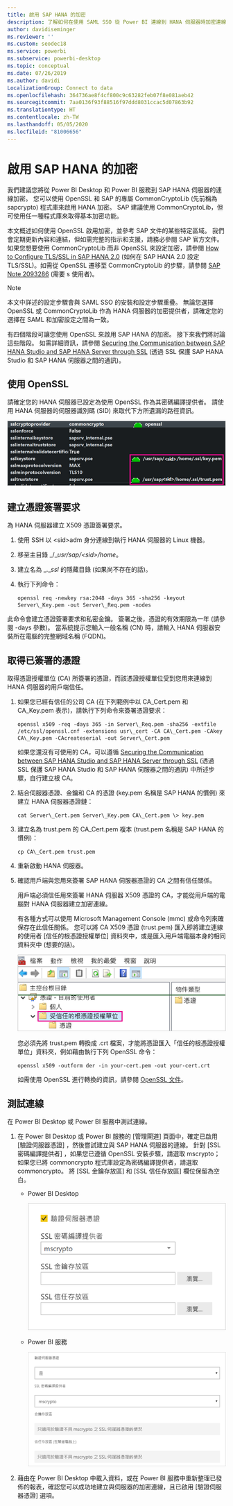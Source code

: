 ```yaml
---
title: 啟用 SAP HANA 的加密
description: 了解如何在使用 SAML SSO 從 Power BI 連線到 HANA 伺服器時加密連線。
author: davidiseminger
ms.reviewer: ''
ms.custom: seodec18
ms.service: powerbi
ms.subservice: powerbi-desktop
ms.topic: conceptual
ms.date: 07/26/2019
ms.author: davidi
LocalizationGroup: Connect to data
ms.openlocfilehash: 364736ae8f4cf800c9c63282feb07f8e081aeb42
ms.sourcegitcommit: 7aa0136f93f88516f97ddd8031ccac5d07863b92
ms.translationtype: HT
ms.contentlocale: zh-TW
ms.lasthandoff: 05/05/2020
ms.locfileid: "81006656"
---
```

# <a name="enable-encryption-for-sap-hana"></a>啟用 SAP HANA 的加密

我們建議您將從 Power BI Desktop 和 Power BI 服務到 SAP HANA 伺服器的連線加密。 您可以使用 OpenSSL 和 SAP 的專屬 CommonCryptoLib (先前稱為 sapcrypto) 程式庫來啟用 HANA 加密。 SAP 建議使用 CommonCryptoLib，但可使用任一種程式庫來取得基本加密功能。

本文概述如何使用 OpenSSL 啟用加密，並參考 SAP 文件的某些特定區域。 我們會定期更新內容和連結，但如需完整的指示和支援，請務必參閱 SAP 官方文件。 如果您想要使用 CommonCryptoLib 而非 OpenSSL 來設定加密，請參閱 [How to Configure TLS/SSL in SAP HANA 2.0](https://blogs.sap.com/2018/11/13/how-to-configure-tlsssl-in-sap-hana-2.0/) (如何在 SAP HANA 2.0 設定 TLS/SSL)。如需從 OpenSSL 遷移至 CommonCryptoLib 的步驟，請參閱 [SAP Note 2093286](https://launchpad.support.sap.com/#/notes/2093286) (需要 s 使用者)。

> [!NOTE]
> 本文中詳述的設定步驟會與 SAML SSO 的安裝和設定步驟重疊。 無論您選擇 OpenSSL 或 CommonCryptoLib 作為 HANA 伺服器的加密提供者，請確定您的選擇在 SAML 和加密設定之間為一致。

有四個階段可讓您使用 OpenSSL 來啟用 SAP HANA 的加密。 接下來我們將討論這些階段。  如需詳細資訊，請參閱 [Securing the Communication between SAP HANA Studio and SAP HANA Server through SSL](https://blogs.sap.com/2015/09/28/securing-the-communication-between-sap-hana-studio-and-sap-hana-server-through-ssl/) (透過 SSL 保護 SAP HANA Studio 和 SAP HANA 伺服器之間的通訊)。

## <a name="use-openssl"></a>使用 OpenSSL

請確定您的 HANA 伺服器已設定為使用 OpenSSL 作為其密碼編譯提供者。 請使用 HANA 伺服器的伺服器識別碼 (SID) 來取代下方所遺漏的路徑資訊。

![OpenSSL 密碼編譯提供者](media/desktop-sap-hana-encryption/ssl-crypto-provider.png)

## <a name="create-a-certificate-signing-request"></a>建立憑證簽署要求

為 HANA 伺服器建立 X509 憑證簽署要求。

1. 使用 SSH 以 \<sid\>adm 身分連線到執行 HANA 伺服器的 Linux 機器。

1. 移至主目錄 _/__usr/sap/\<sid\>/home_。

1. 建立名為 _.__ssl_ 的隱藏目錄 (如果尚不存在的話)。

1. 執行下列命令：

    ```
    openssl req -newkey rsa:2048 -days 365 -sha256 -keyout Server\_Key.pem -out Server\_Req.pem -nodes
    ```

此命令會建立憑證簽署要求和私密金鑰。 簽署之後，憑證的有效期限為一年 (請參閱 -days 參數)。 當系統提示您輸入一般名稱 (CN) 時，請輸入 HANA 伺服器安裝所在電腦的完整網域名稱 (FQDN)。

## <a name="get-the-certificate-signed"></a>取得已簽署的憑證

取得憑證授權單位 (CA) 所簽署的憑證，而該憑證授權單位受到您用來連線到 HANA 伺服器的用戶端信任。

1. 如果您已經有信任的公司 CA (在下列範例中以 CA\_Cert.pem 和 CA\_Key.pem 表示)，請執行下列命令來簽署憑證要求：

    ```
    openssl x509 -req -days 365 -in Server\_Req.pem -sha256 -extfile /etc/ssl/openssl.cnf -extensions usr\_cert -CA CA\_Cert.pem -CAkey CA\_Key.pem -CAcreateserial -out Server\_Cert.pem
    ```

    如果您還沒有可使用的 CA，可以遵循 [Securing the Communication between SAP HANA Studio and SAP HANA Server through SSL](https://blogs.sap.com/2015/09/28/securing-the-communication-between-sap-hana-studio-and-sap-hana-server-through-ssl/) (透過 SSL 保護 SAP HANA Studio 和 SAP HANA 伺服器之間的通訊) 中所述步驟，自行建立根 CA。

1. 結合伺服器憑證、金鑰和 CA 的憑證 (key.pem 名稱是 SAP HANA 的慣例) 來建立 HANA 伺服器憑證鏈：

    ```
    cat Server\_Cert.pem Server\_Key.pem CA\_Cert.pem \> key.pem
    ```

1. 建立名為 trust.pem 的 CA\_Cert.pem 複本 (trust.pem 名稱是 SAP HANA 的慣例)：

    ```
    cp CA\_Cert.pem trust.pem
    ```

1. 重新啟動 HANA 伺服器。

1. 確認用戶端與您用來簽署 SAP HANA 伺服器憑證的 CA 之間有信任關係。

    用戶端必須信任用來簽署 HANA 伺服器 X509 憑證的 CA，才能從用戶端的電腦對 HANA 伺服器建立加密連線。

    有各種方式可以使用 Microsoft Management Console (mmc) 或命令列來確保存在此信任關係。 您可以將 CA X509 憑證 (trust.pem) 匯入即將建立連線的使用者 [信任的根憑證授權單位]  資料夾中，或是匯入用戶端電腦本身的相同資料夾中 (想要的話)。

    ![信任的根憑證授權單位資料夾](media/desktop-sap-hana-encryption/trusted-root-certification.png)

    您必須先將 trust.pem 轉換成 .crt 檔案，才能將憑證匯入「信任的根憑證授權單位」資料夾，例如藉由執行下列 OpenSSL 命令：

    ```
    openssl x509 -outform der -in your-cert.pem -out your-cert.crt
    ```
    
    如需使用 OpenSSL 進行轉換的資訊，請參閱 [OpenSSL 文件](https://www.openssl.org/docs/man1.0.2/man3/x509.html)。

## <a name="test-the-connection"></a>測試連線

在 Power BI Desktop 或 Power BI 服務中測試連線。

1. 在 Power BI Desktop 或 Power BI 服務的 [管理閘道]  頁面中，確定已啟用 [驗證伺服器憑證]  ，然後嘗試建立與 SAP HANA 伺服器的連線。 針對 [SSL 密碼編譯提供者]  ，如果您已遵循 OpenSSL 安裝步驟，請選取 mscrypto；如果您已將 commoncrypto 程式庫設定為密碼編譯提供者，請選取 commoncrypto。 將 [SSL 金鑰存放區] 和 [SSL 信任存放區] 欄位保留為空白。

    - Power BI Desktop

        ![驗證伺服器憑證 - 服務](media/desktop-sap-hana-encryption/validate-server-certificate-service.png)

    - Power BI 服務

        ![驗證伺服器憑證 - 桌面](media/desktop-sap-hana-encryption/validate-server-certificate-desktop.png)

1. 藉由在 Power BI Desktop 中載入資料，或在 Power BI 服務中重新整理已發佈的報表，確認您可以成功地建立與伺服器的加密連線，且已啟用 [驗證伺服器憑證]  選項。
